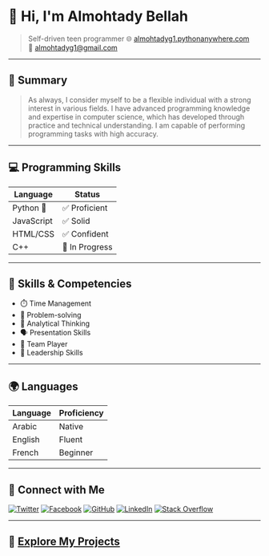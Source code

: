 # 👋 Hi, I'm Almohtady Bellah

> Self-driven teen programmer
> 🌐 [almohtadyg1.pythonanywhere.com](https://almohtadyg1.pythonanywhere.com/)  
> 📧 [almohtadyg1@gmail.com](mailto:almohtadyg1@gmail.com)

---

## 🧠 Summary

> As always, I consider myself to be a flexible individual with a strong interest in various fields. I have advanced programming knowledge and expertise in computer science, which has developed through practice and technical understanding. I am capable of performing programming tasks with high accuracy.

---

## 💻 Programming Skills

| Language   | Status       |
|------------|--------------|
| Python 🐍  | ✅ Proficient |
| JavaScript | ✅ Solid      |
| HTML/CSS   | ✅ Confident  |
| C++        | 🚧 In Progress |

---

## 🎯 Skills & Competencies

- ⏱️ Time Management  
- 🧠 Problem-solving  
- 🧮 Analytical Thinking  
- 🗣️ Presentation Skills  
- 🤝 Team Player  
- 💼 Leadership Skills  

---

## 🌍 Languages

| Language | Proficiency |
|----------|-------------|
| Arabic   | Native      |
| English  | Fluent      |
| French   | Beginner    |

---

## 🔗 Connect with Me

[![Twitter](https://img.shields.io/badge/Twitter-1DA1F2?style=flat-square&logo=twitter&logoColor=white)](https://twitter.com/almohtadyg1)
[![Facebook](https://img.shields.io/badge/Facebook-1877F2?style=flat-square&logo=facebook&logoColor=white)](https://www.facebook.com/almohtadyg1/)
[![GitHub](https://img.shields.io/badge/GitHub-100000?style=flat-square&logo=github&logoColor=white)](https://github.com/almohtadyg1)
[![LinkedIn](https://img.shields.io/badge/LinkedIn-0A66C2?style=flat-square&logo=linkedin&logoColor=white)](https://www.linkedin.com/in/almohtady-bellah-mahmoud-38729920b/)
[![Stack Overflow](https://img.shields.io/badge/Stack%20Overflow-F58025?style=flat-square&logo=stackoverflow&logoColor=white)](https://stackoverflow.com/users/23970057/almohtady-bellah)

---

## 📁 [Explore My Projects](https://github.com/almohtadyg1?tab=repositories)

